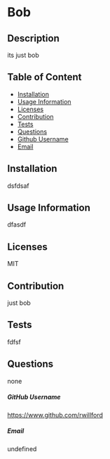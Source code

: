 # Bob

  ## Description
  its just bob

  ## Table of Content
  * [Installation](#Installation)
  * [Usage Information](#UsageInformation)
  * [Licenses](#Licenses)
  * [Contribution](#Contribution)
  * [Tests](#Tests)
  * [Questions](#Questions)
  * [Github Username](#Github)
  * [Email](#Email)
   
  ## Installation
  dsfdsaf

  ## Usage Information
  dfasdf

  ## Licenses
  MIT 

  ## Contribution
  just bob

  ## Tests
  fdfsf

  ## Questions
  none

  ##### GitHub Username
  https://www.github.com/rwillford

  ##### Email
  undefined
